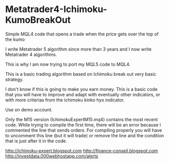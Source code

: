 # Metatrader4-Ichimoku-KumoBreakOut
Simple MQL4 code that opens a trade when the price gets over the top of the kumo

I write Metatrader 5 algorithm since more than 3 years and I now write Metatrader 4 algorithms.

This is why I am now trying to port my MQL5 code to MQL4.

This is a basic trading algorithm based on Ichimoku break out very basic strategy.

I don't know if this is going to make you earn money.
This is a basic code that you will have to improve and adapt with eventually other indicators, or with more criterias from the ichimoku kinko hyo indicator.

Use on demo account.

Only the M15 version (IchimokuExpertM15.mq4) contains the most recent code.
While trying to compile the first time, there will be an error because I commented the line that sends orders. For compiling properly you will have to uncomment this line (but it will trade) or remove the line and the condition that is just after it in the code.

http://ichimoku-expert.blogspot.com
http://finance-conseil.blogspot.com
http://investdata.000webhostapp.com/alerts

